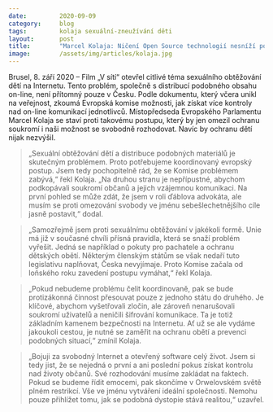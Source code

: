```yaml
---
date:         2020-09-09
category:     blog
tags:         kolaja sexuální-zneužívání děti
layout:       post
title:        "Marcel Kolaja: Ničení Open Source technologií nesníží počet sexuálně obtěžovaných dětí"
image:        /assets/img/articles/kolaja.jpg 
---
```



Brusel, 8. září 2020 – Film „V sítí“ otevřel citlivé téma sexuálního obtěžování dětí na Internetu. Tento problém, společně s distribucí podobného obsahu on-line, není přítomný pouze v Česku. Podle dokumentu, který včera unikl na veřejnost, zkoumá Evropská komise možnosti, jak získat více kontroly nad on-line komunikací jednotlivců. Místopředseda Evropského Parlamentu Marcel Kolaja se staví proti takovému postupu, který by jen omezil ochranu soukromí i naši možnost se svobodně rozhodovat. Navíc by ochranu dětí nijak nezvýšil.


 > „Sexuální obtěžování dětí a distribuce podobných materiálů je skutečným problémem. Proto potřebujeme koordinovaný evropský postup. Jsem tedy pochopitelně rád, že se Komise problémem zabývá,“ řekl Kolaja. „Na druhou stranu je nepřípustné, abychom podkopávali soukromí občanů a jejich vzájemnou komunikaci. Na první pohled se může zdát, že jsem v roli ďáblova advokáta, ale musím se proti omezování svobody ve jménu sebešlechetnějšího cíle jasně postavit,“ dodal.


 > „Samozřejmě jsem proti sexuálnímu obtěžování v jakékoli formě. Unie má již v současné chvíli přísná pravidla, která se snaží problém vyřešit. Jedná se například o pokuty pro pachatele a ochranu dětských obětí. Některým členským státům se však nedaří tuto legislativu naplňovat, Česka nevyjímaje. Proto Komise začala od loňského roku zavedení postupu vymáhat,“ řekl Kolaja.


 > „Pokud nebudeme problému čelit koordinovaně, pak se bude protizákonná činnost přesouvat pouze z jednoho státu do druhého. Je klíčové, abychom vyšetřovali zločin, ale zároveň nenarušovali soukromí uživatelů a neničili šifrování komunikace. Ta je totiž základním kamenem bezpečnosti na Internetu. Ať už se ale vydáme jakoukoli cestou, je nutné se zaměřit na ochranu obětí a prevenci podobných situací,“ zmínil Kolaja.


 > „Bojuji za svobodný Internet a otevřený software celý život. Jsem si tedy jist, že se nejedná o první a ani poslední pokus získat kontrolu nad životy občanů. Své rozhodování musíme zakládat na faktech. Pokud se budeme řídit emocemi, pak skončíme v Orwelovském světě plném restrikcí. Vše ve jménu vytváření ideální společnosti. Nemohu pouze přihlížet tomu, jak se podobná dystopie stává realitou,“ uzavřel.
